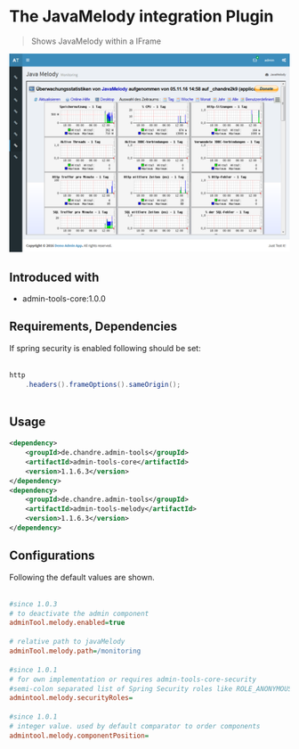 # The JavaMelody integration Plugin
> Shows JavaMelody within a IFrame

 ![Preview image](doc/screen_melody_org.png?raw=true "AdminTool JavaMelody UI")

## Introduced with
* admin-tools-core:1.0.0

## Requirements, Dependencies
If spring security is enabled following should be set:

```java

http
	.headers().frameOptions().sameOrigin();
		
```	

## Usage

```xml
<dependency>
	<groupId>de.chandre.admin-tools</groupId>
	<artifactId>admin-tools-core</artifactId>
	<version>1.1.6.3</version>
</dependency>
<dependency>
	<groupId>de.chandre.admin-tools</groupId>
	<artifactId>admin-tools-melody</artifactId>
	<version>1.1.6.3</version>
</dependency>
```

## Configurations

Following the default values are shown.	
```ini

#since 1.0.3
# to deactivate the admin component
adminTool.melody.enabled=true

# relative path to javaMelody
adminTool.melody.path=/monitoring

#since 1.0.1
# for own implementation or requires admin-tools-core-security
#semi-colon separated list of Spring Security roles like ROLE_ANONYMOUS;ROLE_ADMIN
admintool.melody.securityRoles=

#since 1.0.1
# integer value. used by default comparator to order components
admintool.melody.componentPosition=
	
```